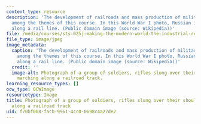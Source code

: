 ```yaml
---
content_type: resource
description: 'The development of railroads and mass production of military goods are
  among the themes of this course. In this World War I photo, Russian infantry marches
  along a rail line. (Public domain image (source: Wikipedia))'
file: /media/courses/sts-025j-making-the-modern-world-the-industrial-revolution-in-global-perspective-fall-2009/f70bf008facb99614cc00698c4a27de2_sts-025jf09-th.jpg
file_type: image/jpeg
image_metadata:
  caption: 'The development of railroads and mass production of military goods are
    among the themes of this course. In this World War I photo, Russian infantry marches
    along a rail line. (Public domain image (source: Wikipedia))'
  credit: ''
  image-alt: Photograph of a group of soldiers, rifles slung over their shoulders,
    marching along a railroad track.
learning_resource_types: []
ocw_type: OCWImage
resourcetype: Image
title: Photograph of a group of soldiers, rifles slung over their shoulders, marching
  along a railroad track
uid: f70bf008-facb-9961-4cc0-0698c4a27de2
---
```

